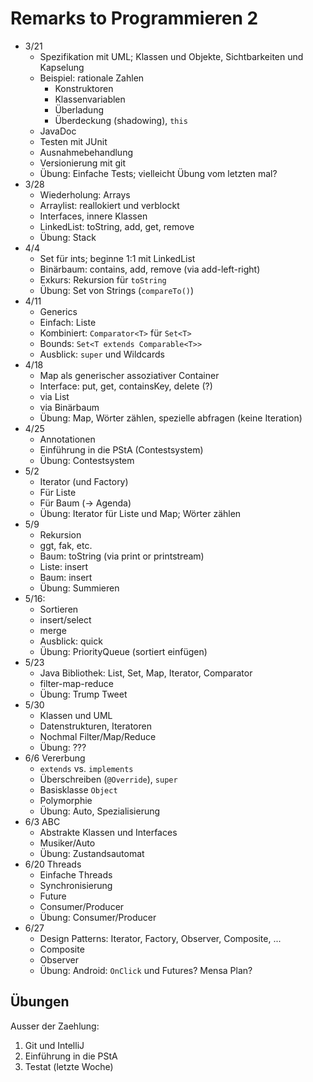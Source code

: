 # Remarks to Programmieren 2


- 3/21
	+ Spezifikation mit UML; Klassen und Objekte, Sichtbarkeiten und Kapselung
	+ Beispiel: rationale Zahlen
		* Konstruktoren
		* Klassenvariablen
		* Überladung
		* Überdeckung (shadowing), `this`
	+ JavaDoc
	+ Testen mit JUnit
	+ Ausnahmebehandlung
	+ Versionierung mit git
	+ Übung: Einfache Tests; vielleicht Übung vom letzten mal?
- 3/28
	+ Wiederholung: Arrays
	+ Arraylist: reallokiert und verblockt
	+ Interfaces, innere Klassen
	+ LinkedList: toString, add, get, remove
	+ Übung: Stack
- 4/4
	+ Set für ints; beginne 1:1 mit LinkedList
	+ Binärbaum: contains, add, remove (via add-left-right)
	+ Exkurs: Rekursion für `toString`
	+ Übung: Set von Strings (`compareTo()`)
- 4/11
	+ Generics
	+ Einfach: Liste
	+ Kombiniert: `Comparator<T>` für `Set<T>`
	+ Bounds: `Set<T extends Comparable<T>>`
	+ Ausblick: `super` und Wildcards
- 4/18
	+ Map als generischer assoziativer Container
	+ Interface: put, get, containsKey, delete (?)
	+ via List
	+ via Binärbaum
	+ Übung: Map, Wörter zählen, spezielle abfragen (keine Iteration)
- 4/25
	+ Annotationen
	+ Einführung in die PStA (Contestsystem)
	+ Übung: Contestsystem
- 5/2
	+ Iterator (und Factory)
	+ Für Liste
	+ Für Baum (-> Agenda)
	+ Übung: Iterator für Liste und Map; Wörter zählen
- 5/9
	+ Rekursion
	+ ggt, fak, etc.
	+ Baum: toString (via print or printstream)
	+ Liste: insert
	+ Baum: insert
	+ Übung: Summieren
- 5/16:
	+ Sortieren
	+ insert/select
	+ merge
	+ Ausblick: quick
	+ Übung: PriorityQueue (sortiert einfügen)
- 5/23
	+ Java Bibliothek: List, Set, Map, Iterator, Comparator
	+ filter-map-reduce
	+ Übung: Trump Tweet
- 5/30
	+ Klassen und UML
	+ Datenstrukturen, Iteratoren
	+ Nochmal Filter/Map/Reduce
	+ Übung: ???
- 6/6 Vererbung
	+ `extends` vs. `implements`
	+ Überschreiben (`@Override`), `super`
	+ Basisklasse `Object`
	+ Polymorphie
	+ Übung: Auto, Spezialisierung
- 6/3 ABC
	+ Abstrakte Klassen und Interfaces
	+ Musiker/Auto
	+ Übung: Zustandsautomat
- 6/20 Threads
	+ Einfache Threads
	+ Synchronisierung
	+ Future
	+ Consumer/Producer
	+ Übung: Consumer/Producer
- 6/27
	+ Design Patterns: Iterator, Factory, Observer, Composite, ...
	+ Composite
	+ Observer
	+ Übung: Android: `OnClick` und Futures? Mensa Plan?


## Übungen

Ausser der Zaehlung:
1. Git und IntelliJ
2. Einführung in die PStA
3. Testat (letzte Woche)